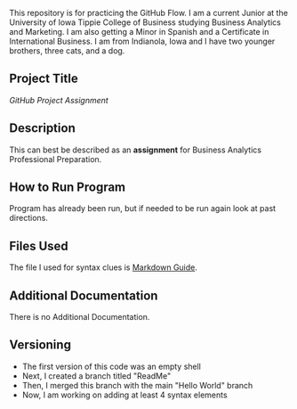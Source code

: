 This repository is for practicing the GitHub Flow.
I am a current Junior at the University of Iowa Tippie College of Business studying Business Analytics and Marketing. I am also getting a Minor in Spanish and a Certificate in International Business. I am from Indianola, Iowa and I have two younger brothers, three cats, and a dog.

## Project Title
_GitHub Project Assignment_

## Description
This can best be described as an __assignment__ for Business Analytics Professional Preparation.

## How to Run Program
Program has already been run, but if needed to be run again look at past directions.

## Files Used
The file I used for syntax clues is [Markdown Guide](https://www.markdownguide.org/basic-syntax/#headings).

## Additional Documentation
There is no Additional Documentation.

## Versioning
- The first version of this code was an empty shell
- Next, I created a branch titled "ReadMe"
- Then, I merged this branch with the main "Hello World" branch
- Now, I am working on adding at least 4 syntax elements

